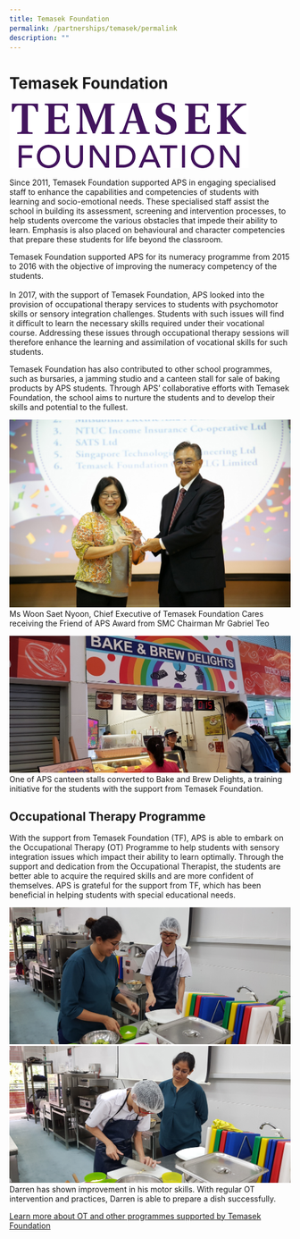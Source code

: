 ```yaml
---
title: Temasek Foundation
permalink: /partnerships/temasek/permalink
description: ""
---
```

Temasek Foundation
==================

![](/images/TF%20logo.png)

Since 2011, Temasek Foundation supported APS in engaging specialised staff to enhance the capabilities and competencies of students with learning and socio-emotional needs. These specialised staff assist the school in building its assessment, screening and intervention processes, to help students overcome the various obstacles that impede their ability to learn. Emphasis is also placed on behavioural and character competencies that prepare these students for life beyond the classroom.

Temasek Foundation supported APS for its numeracy programme from 2015 to 2016 with the objective of improving the numeracy competency of the students.  
   
In 2017, with the support of Temasek Foundation, APS looked into the provision of occupational therapy services to students with psychomotor skills or sensory integration challenges. Students with such issues will find it difficult to learn the necessary skills required under their vocational course. Addressing these issues through occupational therapy sessions will therefore enhance the learning and assimilation of vocational skills for such students.

  
Temasek Foundation has also contributed to other school programmes, such as bursaries, a jamming studio and a canteen stall for sale of baking products by APS students. Through APS’ collaborative efforts with Temasek Foundation, the school aims to nurture the students and to develop their skills and potential to the fullest.

![](/images/Ms%20Woon%20Saet%20Nyoon%20Temasek%20Foundation%20Cares%20high%20res%20resized.jpg)
Ms Woon Saet Nyoon, Chief Executive of Temasek Foundation Cares receiving the Friend of APS Award from SMC Chairman Mr Gabriel Teo

![](/images/bake%20and%20brew%201.jpg)
One of APS canteen stalls converted to Bake and Brew Delights, a training initiative for the students with the support from Temasek Foundation.

Occupational Therapy Programme
------------------------------

  

With the support from Temasek Foundation (TF), APS is able to embark on the Occupational Therapy (OT) Programme to help students with sensory integration issues which impact their ability to learn optimally. Through the support and dedication from the Occupational Therapist, the students are better able to acquire the required skills and are more confident of themselves. APS is grateful for the support from TF, which has been beneficial in helping students with special educational needs.

![](/images/TF1.jpg)
![](/images/TF2.jpg)
Darren has shown improvement in his motor skills. With regular OT intervention and practices, Darren is able to prepare a dish successfully.

[Learn more about OT and other programmes supported by Temasek Foundation](https://www.temasekfoundation.org.sg/Programmes/GetProgramme/8731?occupational-therapy-for-assumption-pathway-school)